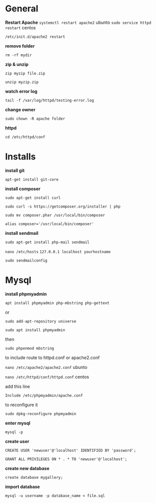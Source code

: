 
# General 

**Restart Apache**
``systemctl restart apache2`` ubunto
``sudo service httpd restart`` centos

``/etc/init.d/apache2 restart``


**remove folder**

``rm -rf mydir``


**zip & unzip**

``zip myzip file.zip``

``unzip myzip.zip``


**watch error log**

``tail -f /var/log/httpd/testing-error.log``


**change owner**

``sudo chown -R apache folder``


**httpd**

``cd /etc/httpd/conf``


# Installs
 
**install git**

``apt-get install git-core``

**install composer**

``sudo apt-get install curl``

``sudo curl -s https://getcomposer.org/installer | php``

``sudo mv composer.phar /usr/local/bin/composer``

``alias composer='/usr/local/bin/composer'``

**install sendmail**

``sudo apt-get install php-mail sendmail``

``nano /etc/hosts``
``127.0.0.1 localhost yourhostname``

``sudo sendmailconfig``

# Mysql 

**install phpmyadmin**

``apt install phpmyadmin php-mbstring php-gettext``

or

``sudo add-apt-repository universe``

``sudo apt install phpmyadmin``

then

``sudo phpenmod mbstring``

to include route to httpd.conf or apache2.conf

``nano /etc/apache2/apache2.conf`` ubunto

``nano /etc/httpd/conf/httpd.conf`` centos

add this line

``Include /etc/phpmyadmin/apache.conf``

to reconfigure it 

``sudo dpkg-reconfigure phpmyadmin``



**enter mysql**

``mysql -p``

**create user**

``CREATE USER 'newuser'@'localhost' IDENTIFIED BY 'password';``

``GRANT ALL PRIVILEGES ON * . * TO 'newuser'@'localhost';``

**create new database**

``create database mygallery;``


**import database**

``mysql -u username -p database_name < file.sql``


